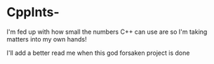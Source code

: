 # CppInts-
I'm fed up with how small the numbers C++ can use are so I'm taking matters into my own hands!

I'll add a better read me when this god forsaken project is done

